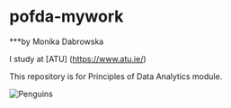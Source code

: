 # pofda-mywork
***by Monika Dabrowska

 I study at [ATU] (https://www.atu.ie/)

 This repository is for Principles of Data Analytics module. 

 ![Penguins](https://allisonhorst.github.io/palmerpenguins/reference/figures/lter_penguins.png)